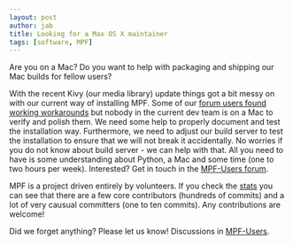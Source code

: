 ```yaml
---
layout: post
author: jab
title: Looking for a Max OS X maintainer
tags: [software, MPF]
---
```

Are you on a Mac?
Do you want to help with packaging and shipping our Mac builds for fellow users?

With the recent Kivy (our media library) update things got a bit messy on with
our current way of installing MPF.
Some of our [forum users found working workarounds](https://groups.google.com/forum/#!topic/mpf-users/O9oUrNhd8E0)
but nobody in the current dev team is on a Mac to verify and polish them.
We need some help to properly document and test the installation way. 
Furthermore, we need to adjust our build server to test the installation to
ensure that we will not break it accidentally.
No worries if you do not know about build server - we can help with that.
All you need to have is some understanding about Python, a Mac and some time
(one to two hours per week).
Interested? Get in touch in the
[MPF-Users forum](https://groups.google.com/forum/#!forum/mpf-users).

MPF is a project driven entirely by volunteers.
If you check the [stats](https://www.openhub.net/p/mpf/) you can see that there
are a few core contributors (hundreds of commits) and a lot of very causual
committers (one to ten commits).
Any contributions are welcome!

Did we forget anything? Please let us know!
Discussions in [MPF-Users](https://groups.google.com/forum/#!forum/mpf-users).

